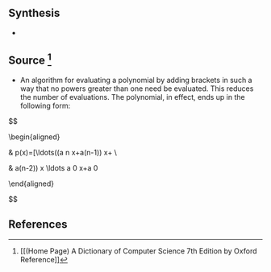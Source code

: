 ## Synthesis
- 
## Source [^1]
- An algorithm for evaluating a polynomial by adding brackets in such a way that no powers greater than one need be evaluated. This reduces the number of evaluations. The polynomial, in effect, ends up in the following form:

  

$$

\begin{aligned}

& p(x)=[\ldots((a n x+a(n-1)) x+ \\

& a(n-2)) x \ldots a 0 x+a 0

\end{aligned}

$$
## References

[^1]: [[(Home Page) A Dictionary of Computer Science 7th Edition by Oxford Reference]]